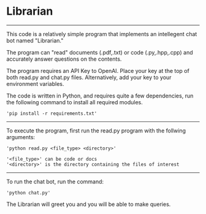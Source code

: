 # Librarian
 
 ***
 
 This code is a relatively simple program that implements an intellegent chat bot named "Librarian."

 The program can "read" documents (.pdf,.txt) or code (.py,.hpp,.cpp) and accurately answer questions on the contents.

 The program requires an API Key to OpenAI. Place your key at the top of both read.py and chat.py files. Alternatively, add your key to your environment variables.
 
 The code is written in Python, and requires quite a few dependencies, run the following command to install all required modules.

    'pip install -r requirements.txt'
 
 ***
 
 To execute the program, first run the read.py program with the follwing arguments:
 
    'python read.py <file_type> <directory>'

    '<file_type>' can be code or docs
    '<directory>' is the directory containing the files of interest
 
 ***
 
 To run the chat bot, run the command:
 
    'python chat.py'

 The Librarian will greet you and you will be able to make queries. 
